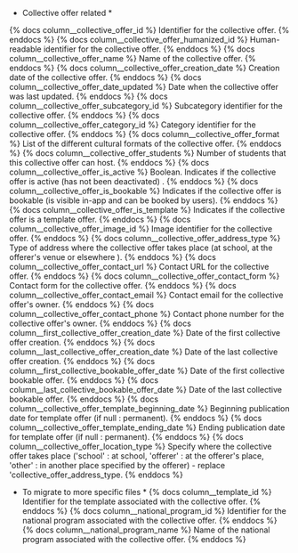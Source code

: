 * Collective offer related *

{% docs column__collective_offer_id %} Identifier for the collective offer. {% enddocs %}
{% docs column__collective_offer_humanized_id %} Human-readable identifier for the collective offer. {% enddocs %}
{% docs column__collective_offer_name %} Name of the collective offer. {% enddocs %}
{% docs column__collective_offer_creation_date %} Creation date of the collective offer. {% enddocs %}
{% docs column__collective_offer_date_updated %} Date when the collective offer was last updated. {% enddocs %}
{% docs column__collective_offer_subcategory_id %} Subcategory identifier for the collective offer. {% enddocs %}
{% docs column__collective_offer_category_id %} Category identifier for the collective offer. {% enddocs %}
{% docs column__collective_offer_format %} List of the different cultural formats of the collective offer. {% enddocs %}
{% docs column__collective_offer_students %} Number of students that this collective offer can host. {% enddocs %}
{% docs column__collective_offer_is_active %} Boolean. Indicates if the collective offer is active (has not been deactivated) . {% enddocs %}
{% docs column__collective_offer_is_bookable %} Indicates if the collective offer is bookable (is visible in-app and can be booked by users). {% enddocs %}
{% docs column__collective_offer_is_template %} Indicates if the collective offer is a template offer. {% enddocs %}
{% docs column__collective_offer_image_id %} Image identifier for the collective offer. {% enddocs %}
{% docs column__collective_offer_address_type %} Type of address where the collective offer takes place (at school, at the offerer's venue or elsewhere ). {% enddocs %}
{% docs column__collective_offer_contact_url %} Contact URL for the collective offer. {% enddocs %}
{% docs column__collective_offer_contact_form %} Contact form for the collective offer. {% enddocs %}
{% docs column__collective_offer_contact_email %} Contact email for the collective offer's owner. {% enddocs %}
{% docs column__collective_offer_contact_phone %} Contact phone number for the collective offer's owner. {% enddocs %}
{% docs column__first_collective_offer_creation_date %} Date of the first collective offer creation. {% enddocs %}
{% docs column__last_collective_offer_creation_date %} Date of the last collective offer creation. {% enddocs %}
{% docs column__first_collective_bookable_offer_date %} Date of the first collective bookable offer. {% enddocs %}
{% docs column__last_collective_bookable_offer_date %} Date of the last collective bookable offer. {% enddocs %}
{% docs column__collective_offer_template_beginning_date %} Beginning publication date for template offer (if null : permanent). {% enddocs %}
{% docs column__collective_offer_template_ending_date %} Ending publication date for template offer (if null : permanent). {% enddocs %}
{% docs column__collective_offer_location_type %} Specify where the collective offer takes place ('school' : at school, 'offerer' : at the offerer's place, 'other' : in another place specified by the offerer) - replace 'collective_offer_address_type. {% enddocs %}


* To migrate to more specific files *
{% docs column__template_id %} Identifier for the template associated with the collective offer. {% enddocs %}
{% docs column__national_program_id %} Identifier for the national program associated with the collective offer. {% enddocs %}
{% docs column__national_program_name %} Name of the national program associated with the collective offer. {% enddocs %}
